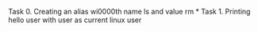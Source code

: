 Task 0. Creating an alias wi0000th name ls and value rm *
Task 1. Printing hello user with user as current linux user
